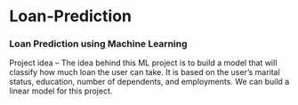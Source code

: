 # Loan-Prediction

###  Loan Prediction using Machine Learning

Project idea – The idea behind this ML project is to build a model that will classify how much loan the user can take. It is based on the user’s marital status, education, number of dependents, and employments. We can build a linear model for this project.

